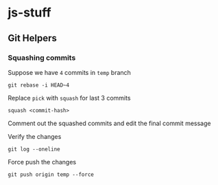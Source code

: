 # js-stuff

## Git Helpers

### Squashing commits

Suppose we have `4` commits in `temp` branch

```
git rebase -i HEAD~4
```

Replace `pick` with `squash` for last 3 commits

```
squash <commit-hash>
```

Comment out the squashed commits and edit the final commit message

Verify the changes

```
git log --oneline
```

Force push the changes

```
git push origin temp --force
```
